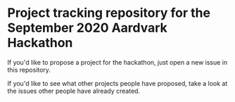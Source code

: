 # Project tracking repository for the September 2020 Aardvark Hackathon

If you'd like to propose a project for the hackathon, just open a new issue in this repository. 

If you'd like to see what other projects people have proposed, take a look at the issues other people have already created.
